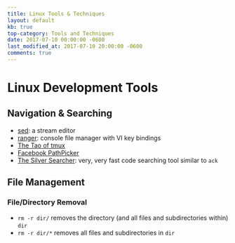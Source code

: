 ```yaml
---
title: Linux Tools & Techniques
layout: default
kb: true
top-category: Tools and Techniques
date: 2017-07-10 00:00:00 -0600
last_modified_at: 2017-07-10 20:00:00 -0600
comments: true
---
```


# Linux Development Tools

## Navigation & Searching

* [sed](https://www.gnu.org/software/sed/manual/sed.html): a stream editor
* [ranger](http://ranger.nongnu.org/): console file manager with VI key bindings
* [The Tao of tmux](https://leanpub.com/the-tao-of-tmux/read)
* [Facebook PathPicker](https://github.com/facebook/pathpicker/)
* [The Silver Searcher](https://github.com/ggreer/the_silver_searcher): very, very fast code searching tool similar to `ack`

## File Management

### File/Directory Removal

* `rm -r dir/` removes the directory (and all files and subdirectories within) `dir`
* `rm -r dir/*` removes all files and subdirectories in `dir`
